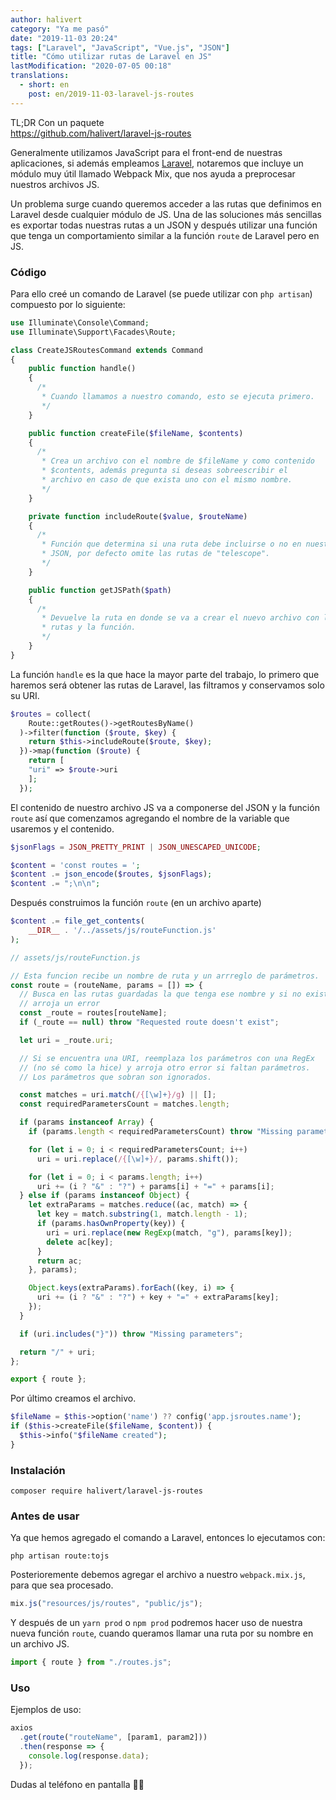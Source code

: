 ```yaml
---
author: halivert
category: "Ya me pasó"
date: "2019-11-03 20:24"
tags: ["Laravel", "JavaScript", "Vue.js", "JSON"]
title: "Cómo utilizar rutas de Laravel en JS"
lastModification: "2020-07-05 00:18"
translations:
  - short: en
    post: en/2019-11-03-laravel-js-routes
---
```


TL;DR Con un paquete<br>
<https://github.com/halivert/laravel-js-routes>

Generalmente utilizamos JavaScript para el front-end de nuestras aplicaciones,
si además empleamos [Laravel][1], notaremos que incluye un módulo muy útil
llamado Webpack Mix, que nos ayuda a preprocesar nuestros archivos JS.

<!-- Seguir leyendo -->

Un problema surge cuando queremos acceder a las rutas que definimos en Laravel
desde cualquier módulo de JS. Una de las soluciones más sencillas es exportar
todas nuestras rutas a un JSON y después utilizar una función que tenga un
comportamiento similar a la función `route` de Laravel pero en JS.

### Código
Para ello creé un comando de Laravel (se puede utilizar con `php artisan`)
compuesto por lo siguiente:

```php
use Illuminate\Console\Command;
use Illuminate\Support\Facades\Route;

class CreateJSRoutesCommand extends Command
{
    public function handle()
    {
      /*
       * Cuando llamamos a nuestro comando, esto se ejecuta primero.
       */
    }

    public function createFile($fileName, $contents)
    {
      /*
       * Crea un archivo con el nombre de $fileName y como contenido
       * $contents, además pregunta si deseas sobreescribir el
       * archivo en caso de que exista uno con el mismo nombre.
       */
    }

    private function includeRoute($value, $routeName)
    {
      /*
       * Función que determina si una ruta debe incluirse o no en nuestro
       * JSON, por defecto omite las rutas de "telescope".
       */
    }

    public function getJSPath($path)
    {
      /*
       * Devuelve la ruta en donde se va a crear el nuevo archivo con las
       * rutas y la función.
       */
    }
}
```

La función `handle` es la que hace la mayor parte del trabajo, lo primero que
haremos será obtener las rutas de Laravel, las filtramos y conservamos solo su
URI.
```php
$routes = collect(
    Route::getRoutes()->getRoutesByName()
  )->filter(function ($route, $key) {
    return $this->includeRoute($route, $key);
  })->map(function ($route) {
    return [
    "uri" => $route->uri
    ];
  });
```

El contenido de nuestro archivo JS va a componerse del JSON y la función
`route` así que comenzamos agregando el nombre de la variable que usaremos y
el contenido.
```php
$jsonFlags = JSON_PRETTY_PRINT | JSON_UNESCAPED_UNICODE;

$content = 'const routes = ';
$content .= json_encode($routes, $jsonFlags);
$content .= ";\n\n";
```

Después construimos la función `route` (en un archivo aparte)
```php
$content .= file_get_contents(
    __DIR__ . '/../assets/js/routeFunction.js'
);
```
```js
// assets/js/routeFunction.js

// Esta funcion recibe un nombre de ruta y un arrreglo de parámetros.
const route = (routeName, params = []) => {
  // Busca en las rutas guardadas la que tenga ese nombre y si no existe
  // arroja un error
  const _route = routes[routeName];
  if (_route == null) throw "Requested route doesn't exist";

  let uri = _route.uri;

  // Si se encuentra una URI, reemplaza los parámetros con una RegEx
  // (no sé como la hice) y arroja otro error si faltan parámetros.
  // Los parámetros que sobran son ignorados.

  const matches = uri.match(/{[\w]+}/g) || [];
  const requiredParametersCount = matches.length;

  if (params instanceof Array) {
    if (params.length < requiredParametersCount) throw "Missing parameters";

    for (let i = 0; i < requiredParametersCount; i++)
      uri = uri.replace(/{[\w]+}/, params.shift());

    for (let i = 0; i < params.length; i++)
      uri += (i ? "&" : "?") + params[i] + "=" + params[i];
  } else if (params instanceof Object) {
    let extraParams = matches.reduce((ac, match) => {
      let key = match.substring(1, match.length - 1);
      if (params.hasOwnProperty(key)) {
        uri = uri.replace(new RegExp(match, "g"), params[key]);
        delete ac[key];
      }
      return ac;
    }, params);

    Object.keys(extraParams).forEach((key, i) => {
      uri += (i ? "&" : "?") + key + "=" + extraParams[key];
    });
  }

  if (uri.includes("}")) throw "Missing parameters";

  return "/" + uri;
};

export { route };
```

Por último creamos el archivo.

```php
$fileName = $this->option('name') ?? config('app.jsroutes.name');
if ($this->createFile($fileName, $content)) {
  $this->info("$fileName created");
}
```

### Instalación
```shell
composer require halivert/laravel-js-routes
```

### Antes de usar
Ya que hemos agregado el comando a Laravel, entonces lo ejecutamos con:
```shell
php artisan route:tojs
```

Posterioremente debemos agregar el archivo a nuestro `webpack.mix.js`, para
que sea procesado.
```js
mix.js("resources/js/routes", "public/js");
```

Y después de un `yarn prod` o `npm prod` podremos hacer uso de nuestra nueva
función `route`, cuando queramos llamar una ruta por su nombre en un archivo JS.
```js
import { route } from "./routes.js";
```

### Uso
Ejemplos de uso:
```js
axios
  .get(route("routeName", [param1, param2]))
  .then(response => {
    console.log(response.data);
  });
```

Dudas al teléfono en pantalla 👋🏽

[1]: https://laravel.com
